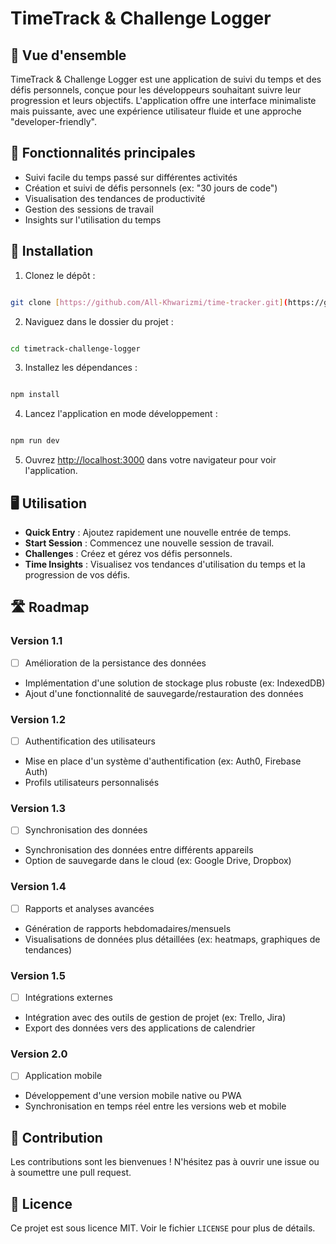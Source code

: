

 # TimeTrack & Challenge Logger

## 📝 Vue d'ensemble

TimeTrack & Challenge Logger est une application de suivi du temps et des défis personnels, conçue pour les développeurs souhaitant suivre leur progression et leurs objectifs. L'application offre une interface minimaliste mais puissante, avec une expérience utilisateur fluide et une approche "developer-friendly".

## 🎯 Fonctionnalités principales

- Suivi facile du temps passé sur différentes activités
- Création et suivi de défis personnels (ex: "30 jours de code")
- Visualisation des tendances de productivité
- Gestion des sessions de travail
- Insights sur l'utilisation du temps

## 🚀 Installation

1. Clonez le dépôt :

```bash

git clone [https://github.com/All-Khwarizmi/time-tracker.git](https://github.com/All-Khwarizmi/time-tracker.git)

```
 

2. Naviguez dans le dossier du projet :

```bash

cd timetrack-challenge-logger

```
 

3. Installez les dépendances :

```bash

npm install

```
 

4. Lancez l'application en mode développement :

```bash

npm run dev

```
 

5. Ouvrez [http://localhost:3000](http://localhost:3000) dans votre navigateur pour voir l'application.

## 🖥 Utilisation

- **Quick Entry** : Ajoutez rapidement une nouvelle entrée de temps.
- **Start Session** : Commencez une nouvelle session de travail.
- **Challenges** : Créez et gérez vos défis personnels.
- **Time Insights** : Visualisez vos tendances d'utilisation du temps et la progression de vos défis.

## 🛣 Roadmap

### Version 1.1
- [ ] Amélioration de la persistance des données
- Implémentation d'une solution de stockage plus robuste (ex: IndexedDB)
- Ajout d'une fonctionnalité de sauvegarde/restauration des données

### Version 1.2
- [ ] Authentification des utilisateurs
- Mise en place d'un système d'authentification (ex: Auth0, Firebase Auth)
- Profils utilisateurs personnalisés

### Version 1.3
- [ ] Synchronisation des données
- Synchronisation des données entre différents appareils
- Option de sauvegarde dans le cloud (ex: Google Drive, Dropbox)

### Version 1.4
- [ ] Rapports et analyses avancées
- Génération de rapports hebdomadaires/mensuels
- Visualisations de données plus détaillées (ex: heatmaps, graphiques de tendances)

### Version 1.5
- [ ] Intégrations externes
- Intégration avec des outils de gestion de projet (ex: Trello, Jira)
- Export des données vers des applications de calendrier

### Version 2.0
- [ ] Application mobile
- Développement d'une version mobile native ou PWA
- Synchronisation en temps réel entre les versions web et mobile

## 🤝 Contribution

Les contributions sont les bienvenues ! N'hésitez pas à ouvrir une issue ou à soumettre une pull request.

## 📄 Licence

Ce projet est sous licence MIT. Voir le fichier `LICENSE` pour plus de détails.


